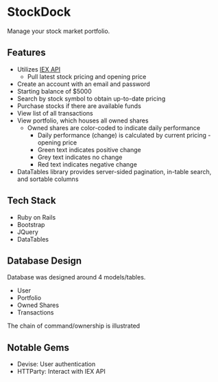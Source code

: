 # StockDock

Manage your stock market portfolio. 

## Features

- Utilizes [IEX API](https://iextrading.com/developer/)
  - Pull latest stock pricing and opening price
- Create an account with an email and password
- Starting balance of $5000
- Search by stock symbol to obtain up-to-date pricing
- Purchase stocks if there are available funds
- View list of all transactions
- View portfolio, which houses all owned shares
  - Owned shares are color-coded to indicate daily performance
    - Daily performance (change) is calculated by current pricing - opening price
    - Green text indicates positive change
    - Grey text indicates no change
    - Red text indicates negative change
- DataTables library provides server-sided pagination, in-table search, and sortable columns

## Tech Stack

- Ruby on Rails
- Bootstrap
- JQuery
- DataTables

## Database Design

Database was designed around 4 models/tables.

- User
- Portfolio
- Owned Shares
- Transactions

The chain of command/ownership is illustrated

## Notable Gems

- Devise: User authentication
- HTTParty: Interact with IEX API
